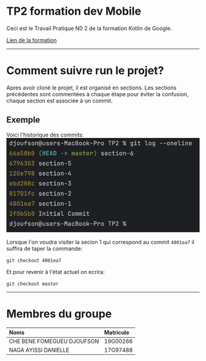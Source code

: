 # TP2 formation dev Mobile
Ceci est le Travail Pratique N0 2 de la formation Kotlin de Google.

[Lien de la formation](https://developer.android.com/codelabs/android-development-kotlin-2.1?continue=https%3A%2F%2Fdeveloper.android.com%2Fcourses%2Fpathways%2Fandroid-development-with-kotlin-2%3Fhl%3Dfr#0)

---
# Comment suivre run le projet?
Apres avoir cloné le projet, il est organisé en sections. Les sections précédentes sont commentées à chaque étape pour éviter la confusion, chaque section est associée à un commit.

## Exemple
Voici l'historique des commits:
![alt](./assets/git_log.png)

Lorsque l'on voudra visiter la secion 1 qui correspond au commit `4001ea7` il suffira de taper la commande:

```shell
git checkout 4001ea7
```

Et pour revenir à l'état actuel on ecrira:
```shell
git checkout master
```
---
# Membres du groupe
| Noms                        | Matricule  |
|:----------------------------|:-----------|
| CHE BENE FOMEGUEU DJOUFSON  | 19G00266   |
| NAGA AYISSI DANIELLE        | 17G97488   |
